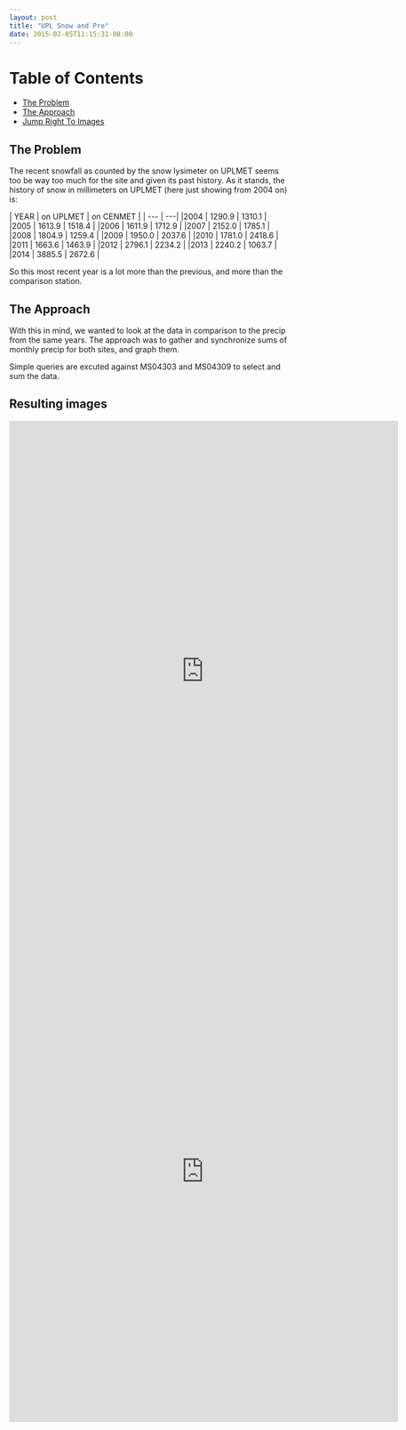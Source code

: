 ```yaml
---
layout: post
title: "UPL Snow and Pre"
date: 2015-02-05T11:15:31-08:00
---
```


# Table of Contents
  * [The Problem](#qlink)
  * [The Approach](#approach)
  * [Jump Right To Images](#images)

## The Problem<a id="qlink"></a>

The recent snowfall as counted by the snow lysimeter on UPLMET seems too be way too much for the site and given its past history. As it stands, the history of snow in millimeters on UPLMET (here just showing from 2004 on) is: 

| YEAR | on UPLMET | on CENMET |
| --- | ---|
|2004 |  1290.9 |  1310.1 |
|2005 | 1613.9 | 1518.4 |
|2006 | 1611.9 | 1712.9 |
|2007 |  2152.0 | 1785.1 |
|2008 |   1804.9 | 1259.4 |
|2009 |  1950.0 | 2037.6 |
|2010 |  1781.0 | 2418.6 |
|2011 |  1663.6 | 1463.9 |
|2012 |  2796.1 | 2234.2 |
|2013 |  2240.2 | 1063.7 |
|2014  | 3885.5 | 2672.6 |

So this most recent year is a lot more than the previous, and more than the comparison station.

## The Approach <a id="approach"></a>
With this in mind, we wanted to look at the data in comparison to the precip from the same years. The approach was to gather and synchronize sums of monthly precip for both sites, and graph them.

Simple queries are excuted against MS04303 and MS04309 to select and sum the data. 

## Resulting images<a id="images"></a>


<iframe src="http://bl.ocks.org/dataRonin/03d5507c3ee02736181c" width="700" height="900" frameBorder="0" scrolling="no"></iframe>

<iframe src="http://bl.ocks.org/dataRonin/a34b7bbdad4499fa3590" width="700" height="900" frameBorder="0" scrolling="no"></iframe>

